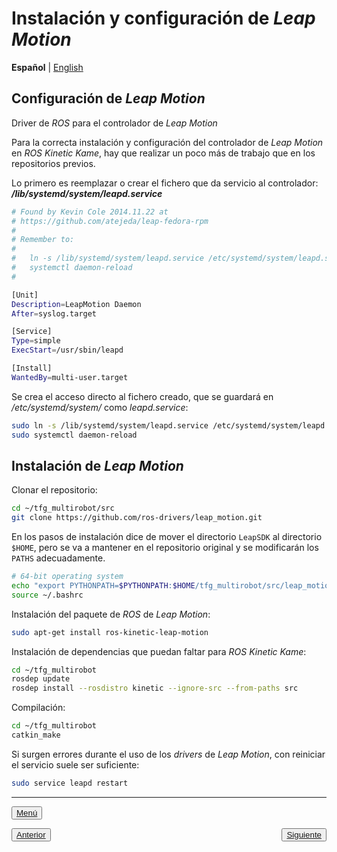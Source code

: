 # Instalación y configuración de *Leap Motion*

**Español** | [English](https://github.com/Serru/MultiCobot-UR10-Gripper/blob/main/doc/setup-doc/ENG/leap-motion.md)

## Configuración de *Leap Motion*
Driver de *ROS* para el controlador de *Leap Motion*

Para la correcta instalación y configuración del controlador de *Leap Motion* en *ROS Kinetic Kame*, hay que realizar un poco más de trabajo que en los repositorios previos.

Lo primero es reemplazar o crear el fichero que da servicio al controlador: ***/lib/systemd/system/leapd.service***

```bash
# Found by Kevin Cole 2014.11.22 at
# https://github.com/atejeda/leap-fedora-rpm
#
# Remember to:
#
#   ln -s /lib/systemd/system/leapd.service /etc/systemd/system/leapd.service
#   systemctl daemon-reload
#

[Unit]
Description=LeapMotion Daemon
After=syslog.target

[Service]
Type=simple
ExecStart=/usr/sbin/leapd

[Install]
WantedBy=multi-user.target
```

Se crea el acceso directo al fichero creado, que se guardará en */etc/systemd/system/* como *leapd.service*:

```bash
sudo ln -s /lib/systemd/system/leapd.service /etc/systemd/system/leapd.service
sudo systemctl daemon-reload
```
## Instalación de *Leap Motion*

Clonar el repositorio:
```bash
cd ~/tfg_multirobot/src
git clone https://github.com/ros-drivers/leap_motion.git
```

En los pasos de instalación dice de mover el directorio `LeapSDK` al directorio `$HOME`, pero se va a mantener en el repositorio original y se modificarán los `PATHS` adecuadamente.

```bash
# 64-bit operating system
echo "export PYTHONPATH=$PYTHONPATH:$HOME/tfg_multirobot/src/leap_motion/LeapSDK/lib:$HOME/tfg_multirobot/src/leap_motion/LeapSDK/lib/x64" >> ~/.bashrc
source ~/.bashrc
```

Instalación del paquete de *ROS* de *Leap Motion*:

```bash
sudo apt-get install ros-kinetic-leap-motion
```

Instalación de dependencias que puedan faltar para *ROS Kinetic Kame*:
```bash
cd ~/tfg_multirobot
rosdep update
rosdep install --rosdistro kinetic --ignore-src --from-paths src
```

Compilación:
```bash
cd ~/tfg_multirobot
catkin_make
```

Si surgen errores durante el uso de los *drivers* de *Leap Motion*, con reiniciar el servicio suele ser suficiente:
```bash
sudo service leapd restart
```

---

<div>
<p align="left">
<button name="button">
            	<a rel="license" href="https://github.com/Serru/MultiCobot-UR10-Gripper/blob/main/doc/setup-doc/proyect_setup.md">Menú</a>
</button>
</p>



<p>
<span style="float:left;">
    <button name="button">
    	<a rel="license" href="https://github.com/Serru/MultiCobot-UR10-Gripper/blob/main/doc/setup-doc/ESP/install-ros-packages.md">Anterior</a>
    	</button> 
    </span> 
    <span style="float:right;">
        <button name="button">
            	<a rel="license" href="https://github.com/Serru/MultiCobot-UR10-Gripper/blob/main/doc/setup-doc/ESP/pruebas.md">Siguiente</a>
            	</button>
    </span>
</p>
</div>